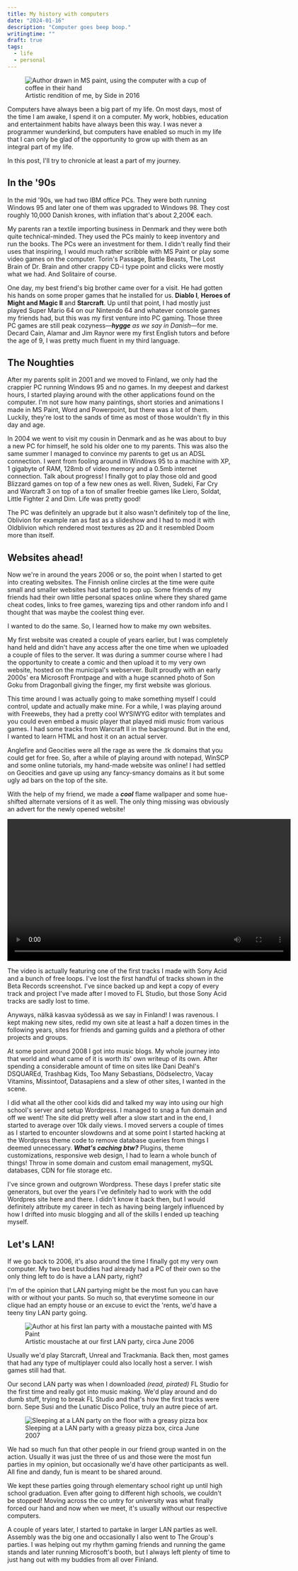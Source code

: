 ```yaml
---
title: My history with computers
date: "2024-01-16"
description: "Computer goes beep boop."
writingtime: ""
draft: true
tags:
  - life
  - personal
---
```


<figure>
  <img src="/assets/images/articles/2024/computars.jpg" alt="Author drawn in MS paint, using the computer with a cup of coffee in their hand" title="Author drawn in MS paint, using the computer with a cup of coffee in their hand" />
  <figcaption>Artistic rendition of me, by Side in 2016</figcaption>
</figure>

Computers have always been a big part of my life. On most days, most of the time I am awake, I spend it on a computer. My work, hobbies, education and entertainment habits have always been this way. I was never a programmer wunderkind, but computers have enabled so much in my life that I can only be glad of the opportunity to grow up with them as an integral part of my life.

In this post, I'll try to chronicle at least a part of my journey.

## In the '90s

In the mid '90s, we had two IBM office PCs. They were both running Windows 95 and later one of them was upgraded to Windows 98. They cost roughly 10,000 Danish krones, with inflation that's about 2,200€ each. 

My parents ran a textile importing business in Denmark and they were both quite technical-minded. They used the PCs mainly to keep inventory and run the books. The PCs were an investment for them. I didn't really find their uses that inspiring, I would much rather scribble with MS Paint or play some video games on the computer. Torin's Passage, Battle Beasts, The Lost Brain of Dr. Brain and other crappy CD-i type point and clicks were mostly what we had. And Solitaire of course.

One day, my best friend's big brother came over for a visit. He had gotten his hands on some proper games that he installed for us. __Diablo I__, __Heroes of Might and Magic II__ and __Starcraft__. Up until that point, I had mostly just played Super Mario 64 on our Nintendo 64 and whatever console games my friends had, but this was my first venture into PC gaming. Those three PC games are still peak cozyness—___hygge___ _as we say in Danish_—for me. Decard Cain, Alamar and Jim Raynor were my first English tutors and before the age of 9, I was pretty much fluent in my third language.

## The Noughties

After my parents split in 2001 and we moved to Finland, we only had the crappier PC running Windows 95 and no games. In my deepest and darkest hours, I started playing around with the other applications found on the computer. I'm not sure how many paintings, short stories and animations I made in MS Paint, Word and Powerpoint, but there was a lot of them. Luckily, they're lost to the sands of time as most of those wouldn't fly in this day and age.

In 2004 we went to visit my cousin in Denmark and as he was about to buy a new PC for himself, he sold his older one to my parents. This was also the same summer I managed to convince my parents to get us an ADSL connection. I went from fooling around in Windows 95 to a machine with XP, 1 gigabyte of RAM, 128mb of video memory and a 0.5mb internet connection. Talk about progress! I finally got to play those old and good Blizzard games on top of a few new ones as well. Riven, Sudeki, Far Cry and Warcraft 3 on top of a ton of smaller freebie games like Liero, Soldat, Little Fighter 2 and Dim. Life was pretty good!

The PC was definitely an upgrade but it also wasn't definitely top of the line, Oblivion for example ran as fast as a slideshow and I had to mod it with Oldblivion which rendered most textures as 2D and it resembled Doom more than itself.

## Websites ahead!

Now we're in around the years 2006 or so, the point when I started to get into creating websites. The Finnish online circles at the time were quite small and smaller websites had started to pop up. Some friends of my friends had their own little personal spaces online where they shared game cheat codes, links to free games, warezing tips and other random info and I thought that was maybe the coolest thing ever. 

I wanted to do the same. So, I learned how to make my own websites.

My first website was created a couple of years earlier, but I was completely hand held and didn't have any access after the one time when we uploaded a couple of files to the server. It was during a summer course where I had the opportunity to create a comic and then upload it to my very own website, hosted on the municipal's webserver. Built proudly with an early 2000s' era Microsoft Frontpage and with a huge scanned photo of Son Goku from Dragonball giving the finger, my first website was glorious.

This time around I was actually going to make something myself I could control, update and actually make mine. For a while, I was playing around with Freewebs, they had a pretty cool WYSIWYG editor with templates and you could even embed a music player that played midi music from various games. I had some tracks from Warcraft II in the background. But in the end, I wanted to learn HTML and host it on an actual server.

Anglefire and Geocities were all the rage as were the .tk domains that you could get for free. So, after a while of playing around with notepad, WinSCP and some online tutorials, my hand-made website was online! I had settled on Geocities and gave up using any fancy-smancy domains as it but some ugly ad bars on the top of the site.

With the help of my friend, we made a ___cool___ flame wallpaper and some hue-shifted alternate versions of it as well. The only thing missing was obviously an advert for the newly opened website! 

<video controls width="640">
  <source src="/assets/media/s4mw1s3.webm" type="video/webm" />
  <source src="/assets/media/s4mw1s3.mp4" type="video/webm" />
</video>

The video is actually featuring one of the first tracks I made with Sony Acid and a bunch of free loops. I've lost the first handful of tracks shown in the Beta Records screenshot. I've since backed up and kept a copy of every track and project I've made after I moved to FL Studio, but those Sony Acid tracks are sadly lost to time.

Anyways, nälkä kasvaa syödessä as we say in Finland! I was ravenous. I kept making new sites, redid my own site at least a half a dozen times in the following years, sites for friends and gaming guilds and a plethora of other projects and groups.

At some point around 2008 I got into music blogs. My whole journey into that world and what came of it is worth its' own writeup of its own. After spending a considerable amount of time on sites like Dani Deahl's DSQUAREd, Trashbag Kids, Too Many Sebastians, Dödselectro, Vacay Vitamins, Missintoof, Datasapiens and a slew of other sites, I wanted in the scene.

I did what all the other cool kids did and talked my way into using our high school's server and setup Wordpress. I managed to snag a fun domain and off we went! The site did pretty well after a slow start and in the end, I started to average over 10k daily views. I moved servers a couple of times as I started to encounter slowdowns and at some point I started hacking at the Wordpress theme code to remove database queries from things I deemed unnecessary. ___What's caching btw?___ Plugins, theme customizations, responsive web design, I had to learn a whole bunch of things! Throw in some domain and custom email management, mySQL databases, CDN for file storage etc.

I've since grown and outgrown Wordpress. These days I prefer static site generators, but over the years I've definitely had to work with the odd Wordpres site here and there. I didn't know it back then, but I would definitely attribute my career in tech as having being largely influenced by how I drifted into music blogging and all of the skills I ended up teaching myself.


## Let's LAN!

If we go back to 2006, it's also around the time I finally got my very own computer. My two best buddies had already had a PC of their own so the only thing left to do is have a LAN party, right?

I'm of the opinion that LAN partying might be the most fun you can have with or without your pants. So much so, that everytime someone in our clique had an empty house or an excuse to evict the 'rents, we'd have a teeny tiny LAN party going.

<figure>
  <img src="/assets/images/articles/2024/lan2.jpg" alt="Author at his first lan party with a moustache painted with MS Paint" title="Author at his first lan party with a moustache painted with MS Paint" />
  <figcaption>Artistic moustache at our first LAN party, circa June 2006</figcaption>
</figure>

Usually we'd play Starcraft, Unreal and Trackmania. Back then, most games that had any type of multiplayer could also locally host a server. I wish games still had that. 

Our second LAN party was when I downloaded _(read, pirated)_ FL Studio for the first time and really got into music making. We'd play around and do dumb stuff, trying to break FL Studio and that's how the first tracks were born. Sepe Susi and the Lunatic Disco Police, truly an autre piece of art.

<figure>
  <img src="/assets/images/articles/2024/lan1.jpg" alt="Sleeping at a LAN party on the floor with a greasy pizza box" title="Sleeping at a LAN party with a greasy pizza box" />
  <figcaption>Sleeping at a LAN party with a greasy pizza box, circa June 2007</figcaption>
</figure>

We had so much fun that other people in our friend group wanted in on the action. Usually it was just the three of us and those were the most fun parties in my opinion, but occasionally we'd have other participants as well. All fine and dandy, fun is meant to be shared around.

We kept these parties going through elementary school right up until high school graduation. Even after going to different high schools, we couldn't be stopped! Moving across the co untry for university was what finally forced our hand and now when we meet, it's usually without our respective computers.

A couple of years later, I started to partake in larger LAN parties as well. Assembly was the big one and occasionally I also went to The Group's parties. I was helping out my rhythm gaming friends and running the game stands and later running Microsoft's booth, but I always left plenty of time to just hang out with my buddies from all over Finland.